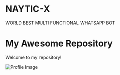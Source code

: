 # NAYTIC-X
WORLD BEST MULTI FUNCTIONAL WHATSAPP BOT
# My Awesome Repository

Welcome to my repository!

![Profile Image](https://files.catbox.moe/ly7h2x.jpg)
